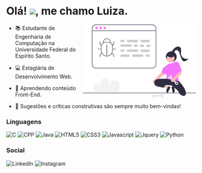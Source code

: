 <h1 align="left">
   Olá! <img src="https://raw.githubusercontent.com/kaueMarques/kaueMarques/master/hi.gif" width="30px">, me chamo Luiza.
</h1>

<img src="undraw_fixing_bugs_w7gi.svg" min-width="300px" max-width="300px" width="300px" align="right">

<p align="left">
 
 - 📚 Estudante de Engenharia de Computação na Universidade Federal do Espírito Santo.

 - 💻 Estagiária de Desenvolvimento Web.

 - 🌱 Aprendendo conteúdo Front-End.

 - 💬 Sugestões e críticas construtivas são sempre muito bem-vindas!
 </p>

<h3 align="left">
   Linguagens
</h3>

 ![C](https://img.shields.io/badge/C-ef0bff?style=for-the-badge&logo=c&logoColor=white)
 ![CPP](https://img.shields.io/badge/C%2B%2B-ef0bff?style=for-the-badge&logo=c%2B%2B&logoColor=white)
 ![Java](https://img.shields.io/badge/Java-ef0bff?style=for-the-badge&logo=java&logoColor=white)
 ![HTML5](https://img.shields.io/badge/HTML5-ef0bff?style=for-the-badge&logo=html5&logoColor=white)
 ![CSS3](https://img.shields.io/badge/CSS3-ef0bff?style=for-the-badge&logo=css3&logoColor=white)
 ![Javascript](https://img.shields.io/badge/JavaScript-ef0bff?style=for-the-badge&logo=javascript&logoColor=white)
 ![Jquery](https://img.shields.io/badge/jQuery-ef0bff?style=for-the-badge&logo=jquery&logoColor=white)
 ![Python](https://img.shields.io/badge/Python-ef0bff?style=for-the-badge&logo=python&logoColor=white)

<h3 align="left"> 
   Social
</h3>

 ![LinkedIn](https://img.shields.io/badge/LinkedIn-ef0bff?style=for-the-badge&logo=linkedin&logoColor=white)
 ![Instagram](https://img.shields.io/badge/Instagram-ef0bff?style=for-the-badge&logo=instagram&logoColor=white) 
